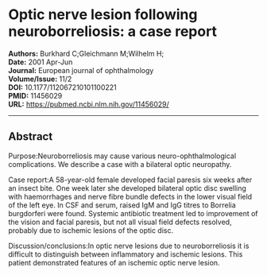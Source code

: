 # Optic nerve lesion following neuroborreliosis: a case report

**Authors:** Burkhard C;Gleichmann M;Wilhelm H;  
**Date:** 2001 Apr-Jun  
**Journal:** European journal of ophthalmology  
**Volume/Issue:** 11/2  
**DOI:** 10.1177/112067210101100221  
**PMID:** 11456029  
**URL:** https://pubmed.ncbi.nlm.nih.gov/11456029/

---

## Abstract

Purpose:Neuroborreliosis may cause various neuro-ophthalmological complications. We describe a case with a bilateral optic neuropathy.

Case report:A 58-year-old female developed facial paresis six weeks after an insect bite. One week later she developed bilateral optic disc swelling with haemorrhages and nerve fibre bundle defects in the lower visual field of the left eye. In CSF and serum, raised IgM and IgG titres to Borrelia burgdorferi were found. Systemic antibiotic treatment led to improvement of the vision and facial paresis, but not all visual field defects resolved, probably due to ischemic lesions of the optic disc.

Discussion/conclusions:In optic nerve lesions due to neuroborreliosis it is difficult to distinguish between inflammatory and ischemic lesions. This patient demonstrated features of an ischemic optic nerve lesion.
